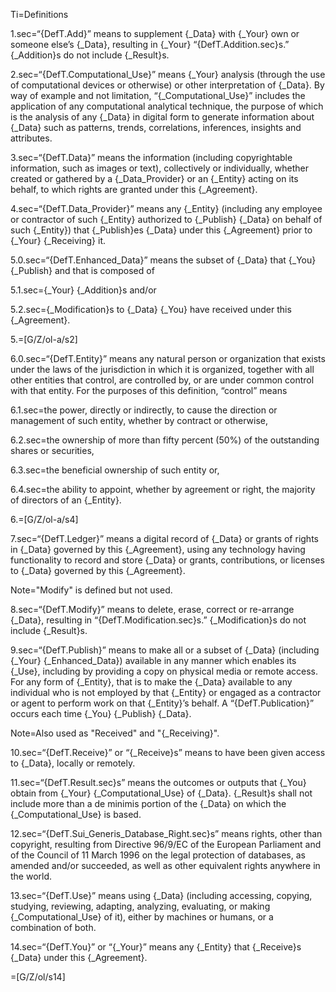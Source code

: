 Ti=Definitions

1.sec=“{DefT.Add}” means to supplement {_Data} with {_Your} own or someone else’s {_Data}, resulting in {_Your} “{DefT.Addition.sec}s.”  {_Addition}s do not include {_Result}s.

2.sec=“{DefT.Computational_Use}” means {_Your} analysis (through the use of computational devices or otherwise) or other interpretation of {_Data}.  By way of example and not limitation, “{_Computational_Use}” includes the application of any computational analytical technique, the purpose of which is the analysis of any {_Data} in digital form to generate information about {_Data} such as patterns, trends, correlations, inferences, insights and attributes.

3.sec=“{DefT.Data}” means the information (including copyrightable information, such as images or text), collectively or individually, whether created or gathered by a {_Data_Provider} or an {_Entity} acting on its behalf, to which rights are granted under this {_Agreement}.

4.sec=“{DefT.Data_Provider}” means any {_Entity} (including any employee or contractor of such {_Entity} authorized to {_Publish} {_Data} on behalf of such {_Entity}) that {_Publish}es {_Data} under this {_Agreement} prior to {_Your} {_Receiving} it.

5.0.sec=“{DefT.Enhanced_Data}” means the subset of {_Data} that {_You} {_Publish} and that is composed of

5.1.sec={_Your} {_Addition}s and/or

5.2.sec={_Modification}s to {_Data} {_You} have received under this {_Agreement}.

5.=[G/Z/ol-a/s2]

6.0.sec=“{DefT.Entity}” means any natural person or organization that exists under the laws of the jurisdiction in which it is organized, together with all other entities that control, are controlled by, or are under common control with that entity.  For the purposes of this definition, “control” means

6.1.sec=the power, directly or indirectly, to cause the direction or management of such entity, whether by contract or otherwise,

6.2.sec=the ownership of more than fifty percent (50%) of the outstanding shares or securities,

6.3.sec=the beneficial ownership of such entity or,

6.4.sec=the ability to appoint, whether by agreement or right, the majority of directors of an {_Entity}.

6.=[G/Z/ol-a/s4]

7.sec=“{DefT.Ledger}” means a digital record of {_Data} or grants of rights in {_Data} governed by this {_Agreement}, using any technology having functionality to record and store {_Data} or grants, contributions, or licenses to {_Data} governed by this {_Agreement}.

Note="Modify" is defined but not used.

8.sec=“{DefT.Modify}” means to delete, erase, correct or re-arrange {_Data}, resulting in “{DefT.Modification.sec}s.”  {_Modification}s do not include {_Result}s.

9.sec=“{DefT.Publish}” means to make all or a subset of {_Data} (including {_Your} {_Enhanced_Data}) available in any manner which enables its {_Use}, including by providing a copy on physical media or remote access.  For any form of {_Entity}, that is to make the {_Data} available to any individual who is not employed by that {_Entity} or engaged as a contractor or agent to perform work on that {_Entity}’s behalf.  A “{DefT.Publication}” occurs each time {_You} {_Publish} {_Data}.

Note=Also used as "Received" and "{_Receiving}".

10.sec=“{DefT.Receive}” or “{_Receive}s” means to have been given access to {_Data}, locally or remotely.

11.sec=“{DefT.Result.sec}s” means the outcomes or outputs that {_You} obtain from {_Your} {_Computational_Use} of {_Data}.  {_Result}s shall not include more than a de minimis portion of the {_Data} on which the {_Computational_Use} is based.

12.sec=“{DefT.Sui_Generis_Database_Right.sec}s” means rights, other than copyright, resulting from Directive 96/9/EC of the European Parliament and of the Council of 11 March 1996 on the legal protection of databases, as amended and/or succeeded, as well as other equivalent rights anywhere in the world.

13.sec=“{DefT.Use}” means using {_Data} (including accessing, copying, studying, reviewing, adapting, analyzing, evaluating, or making {_Computational_Use} of it), either by machines or humans, or a combination of both.

14.sec=“{DefT.You}” or “{_Your}” means any {_Entity} that {_Receive}s {_Data} under this {_Agreement}.

=[G/Z/ol/s14]
